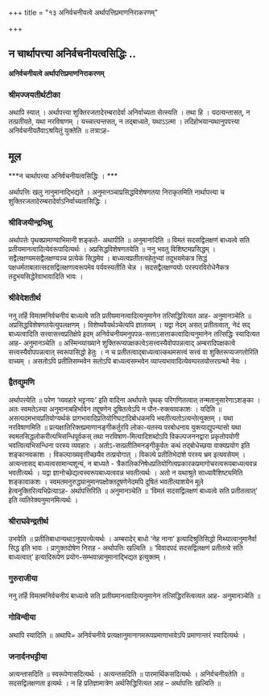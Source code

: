 +++
title = "१३ अनिर्वचनीयत्वे अर्थापत्तिप्रमाणनिराकरणम्"

+++


## न चार्थापत्त्या अनिर्वचनीयत्वसिद्धिः ..

**अनिर्वचनीयत्वे अर्थापत्तिप्रमाणनिराकरणम्**

### **श्रीमज्जयतीर्थटीका**

अथापि स्यात् । अर्थापत्त्या शुक्तिरजतादेरम्बरादेर्वा अनिर्वाच्यता सेत्स्यति । तथा हि । यदत्यन्तासत्, न तत्प्रतीयते, यथा नरविषाणम् । यच्चात्यन्तसत्, न तद्बाध्यते, यथाऽऽत्मा । तदिहोभयान्यथानुपपत्त्या अनिर्वचनीयतैवाऽश्रयितुं युक्तेति ॥ तत्राऽह-

## **मूल**

***न चार्थापत्त्या अनिर्वचनीयत्वसिद्धिः । ***

अर्थापत्तिः खलु नानुमानाद्भिद्यते । अनुमानञ्चाप्रसिद्धविशेषणतया निराकृतमिति नार्थापत्त्या च शुक्तिरजतादेरम्बरादेर्वाऽनिर्वाच्यतासिद्धिः ।

### **श्रीविजयीन्द्रभिक्षु**

अर्थापत्तेः पृथक्प्रामाण्याभिमानी शङ्कते- अथापीति ॥ अनुमानादिति ॥ विमतं सदसद्विलक्षणं बाध्यत्वे सति प्रतीयमानत्वादित्येवंरूपादित्यर्थः । अप्रसिद्धविशेषणतयेति ॥ ननु भवतु विशिष्टमप्रसिद्धम् । सद्वैलक्षण्यमसद्वैलक्षण्यञ्च प्रत्येकं सिद्धमेव । बाध्यत्वप्रतीतत्वहेतुभ्यां तदुभयमेकत्र सिद्धं पक्षधर्मताबलात्सदसद्विलक्षणत्वरूपमेव पर्यवस्यतीति चेन्न । सदसद्वैलक्षण्ययोः परस्परविरोधेनैकत्र तदुभयसिद्धेरेवाभावादिति भावः ।

### **श्रीवेदेशतीर्थ**

ननु तर्हि विमतमनिर्वचनीयं बाध्यत्वे सति प्रतीयमानत्वादित्यनुमानेन तत्सिद्धिरित्यत आह- अनुमानञ्चेति ॥ अप्रसिद्धविशेषणतयेत्युपलक्षणम् । विशेष्यवैयर्थञ्चेत्यपि ज्ञातव्यम् । यद्वा नेदम् असत् प्रतीतत्वात्, नेदं सद् बाध्यत्वादिति सत्त्वासत्त्वप्रतिक्षेपे इदम् अनिर्वचनीयमनुपपन्न-सत्ताऽसत्ताकत्वादित्यनुमानेन तत्सिद्धिः स्यादित्यत आह- अनुमानञ्चेति ॥ अस्मिन्व्याख्याने शुक्तिरूप्यपक्षकत्वेऽसत्त्वस्यैवोपपन्नत्वाद् अम्बरादिपक्षकत्वे सत्त्वस्यैवोपपन्नत्वात् स्वरूपासिद्धो हेतुः । न च प्रतीतत्वाद्बाध्यत्वात्कथमसत्त्वं सत्त्वं वा शुक्तिरूप्यजगतोरिति वाच्यम् । असतोऽपि प्रतीतिसम्भवेन सतोऽपि बाध्यत्वसम्भवेन व्याप्त्यभावादित्येवम्परतयोत्तरग्रन्थो नेयः ।

### **द्वैतद्युमणि**

अर्थापत्त्येति ॥ परेण ‘व्यवहारे भट्टनयः’ इति वादिना अर्थापत्तेः पृथक् परिगणितत्वात् तन्मतानुसारेणाऽशङ्का । अतः स्वमतेऽस्या अनुमानाबहिर्भावेन तद्दूषणेन दूषितत्वेऽपि न पौन-रुक्त्यावकाशः । यदिति ॥ असत्पदमभावप्रतियोग्यर्थकं प्रागभावादिप्रतियोगिघटादिबोधकमपि भवतीत्यतोऽत्यन्तेत्युक्तम् । यथा नरविषाणमिति ॥ प्रत्यक्षातिरिक्तप्रमाणानङ्गीकर्तुरपि लोका-यतस्य परबोधनाय युक्त्याद्युपन्यासो यथा स्वमतसिद्धलोकरीत्यभिसन्धिपूर्वकस् तथा नरविषाण-मित्यादिशब्दोऽपि विकल्पजननद्वारा प्रकृतोपयोगी भवत्वित्यभिसन्धिना परस्य व्यवहारः । अतोऽ-सत्प्रतीतिमनङ्गीकुर्वतः कथं तद्बोधेच्छया वाक्यप्रयोग इति शङ्कानवकाशः । विकल्पाख्यवृत्तीच्छयैव तत्प्रयोगात् । विकल्पे प्रतीतिभेदांशे परस्य भ्रम इत्यवसेयम् । अत्यन्तासद् बाध्यत्वसामान्यशून्यं, न बाध्यते - त्रैकालिकनिषेधप्रतियोगित्वप्रकारकप्रमागोचरत्वरूपबाध्यत्ववन्न भवतीत्यर्थः । यद्वा ज्ञानोच्छेद्यत्वस्वरूपबाध्यत्ववन्न भवतीत्यर्थः । अतो न यथाश्रुते साध्यावैशिष्ट्यमिति शङ्कावाकशः । स्वमतमनुरुद्ध्यानुमानपक्षोक्तदूषणेनेदमपि दूषितं भवतीत्याशयेन मूले हेत्वनुक्तिरित्यभिप्रेत्याऽह- अर्थापत्तिरिति ॥ अनुमानञ्चेति ॥ ‘विमतं सदसद्विलक्षणं बाध्यत्वे सति प्रतीतत्वात्’ इति व्यतिरेक्यनुमानमित्यर्थः ।

### **श्रीराघवेन्द्रतीर्थ**

उभयेति ॥ प्रतीतिबाधान्यथाऽनुपपत्त्येत्यर्थः । अम्बरादेर् बाधो ‘नेह नाना’ इत्यादिश्रुतिसिद्धो मिथ्यात्वानुमानैर्वा सिद्ध इति भावः । प्रागुक्तदोषेण निराह - अर्थापत्तिः खल्विति ॥ ‘विवादपदं सदसद्विलक्षणं प्रतीतत्वे सति बाध्यत्वात्’ इत्यादिरूपेण प्रयोग-सम्भवान्नानुमानाद्भिद्यत इत्युक्तम् ।

### **गुरुराजीया**

ननु तर्हि विमतमनिर्वचनीयं बाध्यत्वे सति प्रतीयमानत्वादित्यनुमानेन तत्सिद्धिरस्त्वित्यत आह- अनुमानञ्चेति ॥

### **गोविन्दीया**

अथापि स्यादिति ॥ अथापि= अनिर्वचनीये प्रत्यक्षानुमानागमरूपप्रमाणाभावेऽपि प्रमाणान्तरं स्यादित्यर्थः ।

### **जनार्दनभट्टीया**

अत्यन्तासदिति ॥ स्वरूपेणासदित्यर्थः । अत्यन्तसदिति ॥ पारमार्थिकसदित्यर्थः । अनिर्वचनीयतेति ॥ सदसद्विलक्षणता इत्यर्थः । न हि प्रतिज्ञामात्रेण अर्थसिद्धिरित्यत आह – अर्थापत्तिः खल्विति ॥

